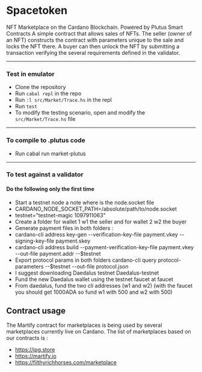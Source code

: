 # Spacetoken
NFT Marketplace on the Cardano Blockchain. Powered by Plutus Smart Contracts
A simple contract that allows sales of NFTs. The seller (owner of an NFT) constructs the contract with parameters unique to the sale and locks the NFT there.
A buyer can then unlock the NFT by submitting a transaction verifying the several requirements defined in the validator.
***
### Test in emulator
* Clone the repository
* Run `cabal repl` in the repo
* Run `:l src/Market/Trace.hs` in the repl
* Run `test`
* To modify the testing scenario, open and modify the `src/Market/Trace.hs` file
***
### To compile to .plutus code
* Run cabal run market-plutus
***
### To test against a validator
#### Do the following only the first time
* Start a testnet node a note where is the node.socket file
* CARDANO_NODE_SOCKET_PATH=/absolute/path/to/node.socket
* testnet="testnet-magic 1097911063"
* Create a folder for wallet 1 w1 the seller and for wallet 2 w2 the buyer
* Generate payment files in both folders :
* cardano-cli address key-gen --verification-key-file payment.vkey --signing-key-file payment.skey
* cardano-cli address build --payment-verification-key-file payment.vkey --out-file payment.addr --$testnet
* Export protocol params in both folders cardano-cli query protocol-parameters --$testnet --out-file protocol.json
* I suggest downloading Daedalus testnet Daedalus-testnet
* Fund the new Daedalus wallet using the testnet faucet at faucet
* From daedalus, fund the two cli addresses (w1 and w2) (with the faucet you should get 1000ADA so fund w1 with 500 and w2 with 500)


## Contract usage
The Martify contract for marketplaces is being used by several marketplaces currently live on Cardano.
The list of marketplaces based on our contracts is :
* https://jpg.store
* https://martify.io
* https://filthyrichhorses.com/marketplace

